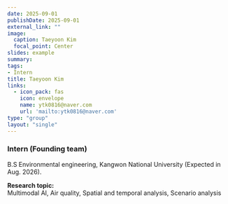 ```yaml
---
date: 2025-09-01
publishDate: 2025-09-01
external_link: ""
image:
  caption: Taeyoon Kim
  focal_point: Center
slides: example
summary:
tags:
- Intern
title: Taeyoon Kim
links:
  - icon_pack: fas
    icon: envelope
    name: ytk0816@naver.com
    url: 'mailto:ytk0816@naver.com'
type: "group"
layout: "single"
---
```

### Intern (Founding team) ###
B.S Environmental engineering, Kangwon National University (Expected in Aug. 2026).

**Research topic:**
<br>
Multimodal AI, Air quality, Spatial and temporal analysis, Scenario analysis
